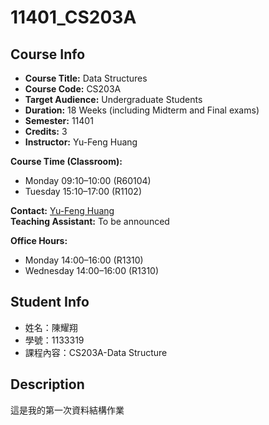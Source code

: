 # 11401_CS203A
## Course Info
- **Course Title:** Data Structures  
- **Course Code:** CS203A  
- **Target Audience:** Undergraduate Students  
- **Duration:** 18 Weeks (including Midterm and Final exams)  
- **Semester:** 11401  
- **Credits:** 3  
- **Instructor:** Yu-Feng Huang  

**Course Time (Classroom):**
- Monday 09:10–10:00 (R60104)  
- Tuesday 15:10–17:00 (R1102)  

**Contact:** [Yu-Feng Huang](mailto:)  
**Teaching Assistant:** To be announced  

**Office Hours:**
- Monday 14:00–16:00 (R1310)  
- Wednesday 14:00–16:00 (R1310)  
## Student Info
- 姓名：陳耀翔
- 學號：1133319
- 課程內容：CS203A-Data Structure

## Description
這是我的第一次資料結構作業
